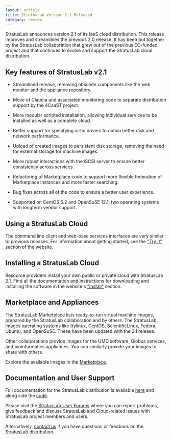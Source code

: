 ```yaml
---
layout: article
title: StratusLab Version 2.1 Released
category: review
---
```


StratusLab announces version 2.1 of its IaaS cloud distribution.  This
release improves and streamlines the previous 2.0 release.  It has
been put together by the StratusLab collaboration that grew out of the
previous EC-funded project and that continues to evolve and support
the StratusLab cloud distribution.

Key features of StratusLab v2.1
-------------------------------

* Streamlined release, removing obsolete components like the web
  monitor and the appliance repository.

* Move of Claudia and associated monitoring code to separate
  distribution support by the 4CaaST project.

* More modular scripted installation, allowing individual services to
  be installed as well as a complete cloud.

* Better support for specifying virtio drivers to obtain better disk
  and network performance.

* Upload of created images to persistent disk storage, removing the
  need for external storage for machine images.

* More robust interactions with the iSCSI server to ensure better
  consistency across services.

* Refactoring of Marketplace code to support more flexible federation
  of Marketplace instances and more faster searching.

* Bug fixes across all of the code to ensure a better user experience.

* Supported on CentOS 6.2 and OpenSuSE 12.1, two operating systems
  with longterm vendor support.

Using a StratusLab Cloud
------------------------

The command line client and web-base services interfaces are very
similar to previous releases.  For information about getting started,
see the ["Try It"][tryit] section of the website.

Installing a StratusLab Cloud
-----------------------------

Resource providers install your own public or private cloud with
StratusLab 2.1. Find all the documentation and instructions for
downloading and installing the software in the website's
["Install"][install] section.

Marketplace and Appliances
--------------------------

The StratusLab Marketplace lists ready-to-run virtual machine images,
prepared by the StratusLab collaboration and by others.  The
StratusLab images operating systems like ttylinux, CentOS,
ScientificLinux, Fedora, Ubuntu, and OpenSuSE.  These have been
updated with the 2.1 release.

Other collaborations provide images for the UMD software, Globus
services, and bioinformatics appliances.  You can similarly provide
your images to share with others.

Explore the available images in the [Marketplace][marketplace].

Documentation and User Support
------------------------------

Full documentation for the StratusLab distribution is available
[here][docs] and along side the [code][github].

Please visit the [StratusLab User Forums][forum] where you can report
problems, give feedback and discuss StratusLab and Cloud-related
issues with StratusLab project members and users.

Alternatively, [contact us][about] if you have questions or feedback
on the StratusLab distribution.

[install]: http://stratuslab.eu/install
[tryit]: http://stratuslab.eu/try
[marketplace]: https://marketplace.stratuslab.eu/
[docs]: http://stratuslab.eu/docs
[github]: http://github.com/StratusLab
[forum]: https://groups.google.com/a/stratuslab.eu/group/user-forum/topics
[about]: http://stratuslab.eu/about


